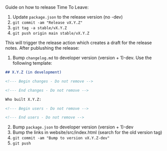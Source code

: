 Guide on how to release Time To Leave:

1. Update `package.json` to the release version (no -dev)
2. `git commit -am "Release vX.Y.Z"`
3. `git tag -a stable/vX.Y.Z`
4. `git push origin main stable/vX.Y.Z`

This will trigger the release action which creates a draft for the release notes.
After publushing the release:

1. Bump `changelog.md` to developer version (version + 1)-dev. Use the following template:
```md
## X.Y.Z (in development)

<!--- Begin changes - Do not remove -->

<!--- End changes - Do not remove -->

Who built X.Y.Z:

<!--- Begin users - Do not remove -->

<!--- End users - Do not remove -->
```
2. Bump `package.json` to developer version (version + 1)-dev
3. Bump the links in website/src/index.html (search for the old version tag)
4. `git commit -am "Bump to version vX.Y.Z-dev"`
5. `git push`
